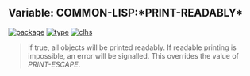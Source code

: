 ## Variable: COMMON-LISP:\*PRINT-READABLY\*
[![package](https://img.shields.io/badge/Package-COMMON--LISP-5f9ea0.svg?style=social&colorA=999999)](../) [![type](https://img.shields.io/badge/Type-Variable-5f9ea0.svg?style=social&colorA=999999)](../#variable) [![clhs](https://img.shields.io/badge/CLHS-*PRINT--READABLY*-5f9ea0.svg?style=social&colorA=999999)](http://www.lispworks.com/documentation/HyperSpec/Body/v_pr_rda.htm) 

> If true, all objects will be printed readably. If readable printing
> is impossible, an error will be signalled. This overrides the value of
> *PRINT-ESCAPE*.

